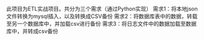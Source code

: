 此项目为ETL实战项目。共分为三个需求（通过Python实现）
需求1：将本地json文件转换为mysql插入，以及转换成CSV备份
需求2：将数据库表中的数据，转载至另一个数据库中，并加载csv进行备份
需求3：将日志文件中的数据加载至数据库中，并转成csv备份

